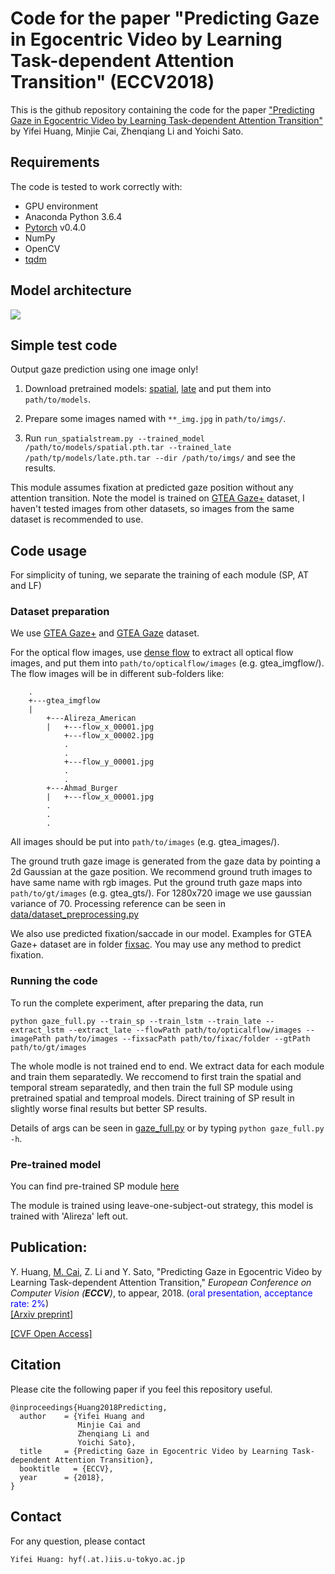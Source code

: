 # Code for the paper "Predicting Gaze in Egocentric Video by Learning Task-dependent Attention Transition" (ECCV2018)

This is the github repository containing the code for the paper ["Predicting Gaze in Egocentric Video by Learning Task-dependent Attention Transition"](https://arxiv.org/pdf/1803.09125) by Yifei Huang, Minjie Cai, Zhenqiang Li and Yoichi Sato.

## Requirements
The code is tested to work correctly with:

- GPU environment
- Anaconda Python 3.6.4
- [Pytorch](https://pytorch.org/) v0.4.0
- NumPy
- OpenCV
- [tqdm](https://github.com/tqdm/tqdm)

## Model architecture
<img src="https://hyf015.github.io/static/img/ECCV2018_architecture.jpg">


## Simple test code
Output gaze prediction using one image only!

1. Download pretrained models: [spatial](https://drive.google.com/open?id=1Y791ogXzMpQfNBA3HLeycY8XAZ9ZS0EG), [late](https://drive.google.com/open?id=1Ci1RMO6DqZZYyyN9shciBdan1c3jJF7m) and put them into ``path/to/models``.

2. Prepare some images named with ``**_img.jpg`` in ``path/to/imgs/``.

3. Run ``run_spatialstream.py --trained_model /path/to/models/spatial.pth.tar --trained_late /path/tp/models/late.pth.tar --dir /path/to/imgs/`` and see the results.

This module assumes fixation at predicted gaze position without any attention transition. Note the model is trained on [GTEA Gaze+](http://ai.stanford.edu/~alireza/GTEA_Gaze_Website/GTEA_Gaze+.html) dataset, I haven't tested images from other datasets, so images from the same dataset is recommended to use.

## Code usage
For simplicity of tuning, we separate the training of each module (SP, AT and LF)
### Dataset preparation
We use [GTEA Gaze+](http://ai.stanford.edu/~alireza/GTEA_Gaze_Website/GTEA_Gaze+.html) and [GTEA Gaze](http://ai.stanford.edu/~alireza/GTEA_Gaze_Website/GTEA_Gaze.html) dataset.

For the optical flow images, use [dense flow](https://github.com/yjxiong/dense_flow) to extract all optical flow images, and put them into `path/to/opticalflow/images` (e.g. gtea_imgflow/). The flow images will be in different sub-folders like:
```
    .
    +---gtea_imgflow
    |
        +---Alireza_American
        |   +---flow_x_00001.jpg
            +---flow_x_00002.jpg
            .
            .
            +---flow_y_00001.jpg
            .
            .
        +---Ahmad_Burger
        |   +---flow_x_00001.jpg
        .
        .
        .
```

All images should be put into `path/to/images` (e.g. gtea_images/).

The ground truth gaze image is generated from the gaze data by pointing a 2d Gaussian at the gaze position. We recommend ground truth images to have same name with rgb images. Put the ground truth gaze maps into `path/to/gt/images` (e.g. gtea_gts/). For 1280x720 image we use gaussian variance of 70. Processing reference can be seen in [data/dataset_preprocessing.py](data/dataset_preprocessing.py)

We also use predicted fixation/saccade in our model. Examples for GTEA Gaze+ dataset are in folder [fixsac](fixsac/). You may use any method to predict fixation.

### Running the code
To run the complete experiment, after preparing the data, run
```
python gaze_full.py --train_sp --train_lstm --train_late --extract_lstm --extract_late --flowPath path/to/opticalflow/images --imagePath path/to/images --fixsacPath path/to/fixac/folder --gtPath path/to/gt/images
```
The whole modle is not trained end to end. We extract data for each module and train them separatedly. We reccomend to first train the spatial and temporal stream separatedly, and then train the full SP module using pretrained spatial and temproal models. Direct training of SP result in slightly worse final results but better SP results.

Details of args can be seen in [gaze_full.py](gaze_full.py) or by typing ``python gaze_full.py -h``.

### Pre-trained model
You can find pre-trained SP module [here](https://drive.google.com/open?id=14-HTsPIN0s7NHdypY_EnxkJszl8x823o)

The module is trained using leave-one-subject-out strategy, this model is trained with 'Alireza' left out.

## Publication:
Y. Huang, <u>M. Cai</u>, Z. Li and Y. Sato, &quot;Predicting Gaze in Egocentric Video by Learning Task-dependent Attention Transition,&quot; <i>European Conference on Computer Vision (**ECCV**)</i>, to appear, 2018. (<font color="blue">oral presentation, acceptance rate: 2%</font>)  
[[Arxiv preprint]](https://arxiv.org/pdf/1803.09125)

[[CVF Open Access]](http://openaccess.thecvf.com/content_ECCV_2018/papers/Huang_Predicting_Gaze_in_ECCV_2018_paper.pdf)

## Citation
Please cite the following paper if you feel this repository useful.
```
@inproceedings{Huang2018Predicting,
  author    = {Yifei Huang and
               Minjie Cai and
               Zhenqiang Li and
               Yoichi Sato},
  title     = {Predicting Gaze in Egocentric Video by Learning Task-dependent Attention Transition},
  booktitle   = {ECCV},
  year      = {2018},
}
```

## Contact
For any question, please contact
```
Yifei Huang: hyf(.at.)iis.u-tokyo.ac.jp
```
